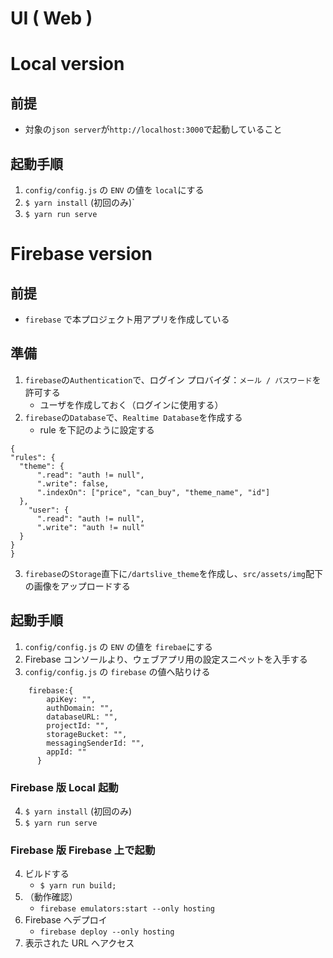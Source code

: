 # UI ( Web )

# Local version

## 前提

- 対象の`json server`が`http://localhost:3000`で起動していること

## 起動手順

1. `config/config.js` の `ENV` の値を `local`にする
1. `$ yarn install` (初回のみ)`
1. `$ yarn run serve`

# Firebase version

## 前提

- `firebase` で本プロジェクト用アプリを作成している

## 準備

1. `firebase`の`Authentication`で、ログイン プロバイダ：`メール / パスワード`を許可する
   - ユーザを作成しておく（ログインに使用する）
2. `firebase`の`Database`で、`Realtime Database`を作成する
   - rule を下記のように設定する

```
{
"rules": {
  "theme": {
      ".read": "auth != null",
      ".write": false,
      ".indexOn": ["price", "can_buy", "theme_name", "id"]
  },
    "user": {
      ".read": "auth != null",
      ".write": "auth != null"
  }
}
}
```

3. `firebase`の`Storage`直下に`/dartslive_theme`を作成し、`src/assets/img`配下の画像をアップロードする

## 起動手順

1. `config/config.js` の `ENV` の値を `firebae`にする
2. Firebase コンソールより、ウェブアプリ用の設定スニペットを入手する
3. `config/config.js` の `firebase` の値へ貼りける

```josn:
    firebase:{
        apiKey: "",
        authDomain: "",
        databaseURL: "",
        projectId: "",
        storageBucket: "",
        messagingSenderId: "",
        appId: ""
      }
```

### Firebase 版 Local 起動

4. `$ yarn install` (初回のみ)
5. `$ yarn run serve`

### Firebase 版 Firebase 上で起動

4. ビルドする
   - `$ yarn run build;`
5. （動作確認）
   - `firebase emulators:start --only hosting`
6. Firebase へデプロイ
   - `firebase deploy --only hosting`
7. 表示された URL へアクセス
